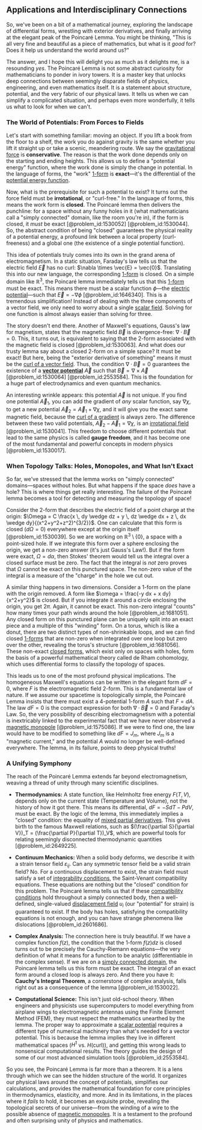 ## Applications and Interdisciplinary Connections

So, we've been on a bit of a mathematical journey, exploring the landscape of differential forms, wrestling with exterior derivatives, and finally arriving at the elegant peak of the Poincaré Lemma. You might be thinking, "This is all very fine and beautiful as a piece of mathematics, but what is it *good* for? Does it help us understand the world around us?"

The answer, and I hope this will delight you as much as it delights me, is a resounding *yes*. The Poincaré Lemma is not some abstract curiosity for mathematicians to ponder in ivory towers. It is a master key that unlocks deep connections between seemingly disparate fields of physics, engineering, and even mathematics itself. It is a statement about structure, potential, and the very fabric of our physical laws. It tells us when we can simplify a complicated situation, and perhaps even more wonderfully, it tells us what to look for when we can't.

### The World of Potentials: From Forces to Fields

Let's start with something familiar: moving an object. If you lift a book from the floor to a shelf, the work you do against gravity is the same whether you lift it straight up or take a scenic, meandering route. We say the [gravitational force](@article_id:174982) is **conservative**. The reason is that the work done depends only on the starting and ending heights. This allows us to define a "potential energy" function, where the work done is simply the change in potential. In the language of forms, the "work" [1-form](@article_id:275357) is **exact**—it's the differential of the [potential energy function](@article_id:165737).

Now, what is the prerequisite for such a potential to exist? It turns out the force field must be **irrotational**, or "curl-free." In the language of forms, this means the work form is **closed**. The Poincaré lemma then delivers the punchline: for a space without any funny holes in it (what mathematicians call a "simply connected" domain, like the room you're in), if the form is closed, it *must* be exact [@problem_id:1530052] [@problem_id:1530044]. So, the abstract condition of being "closed" guarantees the physical reality of a potential energy, a profound link between a local property (curl-freeness) and a global one (the existence of a single potential function).

This idea of potentials truly comes into its own in the grand arena of electromagnetism. In a static situation, Faraday's law tells us that the electric field $\vec{E}$ has no curl: $\nabla \times \vec{E} = \vec{0}$. Translating this into our new language, the corresponding [1-form](@article_id:275357) is closed. On a simple domain like $\mathbb{R}^3$, the Poincaré lemma immediately tells us that this [1-form](@article_id:275357) must be exact. This means there must be a scalar function $\phi$—the [electric potential](@article_id:267060)—such that $\vec{E} = -\nabla \phi$ [@problem_id:1646340]. This is a tremendous simplification! Instead of dealing with the three components of a vector field, we only need to worry about a single [scalar field](@article_id:153816). Solving for one function is almost always easier than solving for three.

The story doesn't end there. Another of Maxwell's equations, Gauss's law for magnetism, states that the magnetic field $\vec{B}$ is divergence-free: $\nabla \cdot \vec{B} = 0$. This, it turns out, is equivalent to saying that the 2-form associated with the magnetic field is closed [@problem_id:1530063]. And what does our trusty lemma say about a closed 2-form on a simple space? It must be exact! But here, being the "exterior derivative of something" means it must be the [curl of a vector field](@article_id:145661). Thus, the condition $\nabla \cdot \vec{B} = 0$ guarantees the existence of a **[vector potential](@article_id:153148)** $\vec{A}$ such that $\vec{B} = \nabla \times \vec{A}$ [@problem_id:1530064] [@problem_id:2553584]. This is the foundation for a huge part of electrodynamics and even quantum mechanics.

An interesting wrinkle appears: this potential $\vec{A}$ is not unique. If you find one potential $\vec{A}_1$, you can add the gradient of *any* scalar function, say $\nabla\chi$, to get a new potential $\vec{A}_2 = \vec{A}_1 + \nabla\chi$, and it will give you the exact same magnetic field, because the [curl of a gradient](@article_id:273674) is always zero. The difference between these two valid potentials, $\vec{A}_2 - \vec{A}_1 = \nabla\chi$, is an [irrotational field](@article_id:180419) [@problem_id:1530041]. This freedom to choose different potentials that lead to the same physics is called **gauge freedom**, and it has become one of the most fundamental and powerful concepts in modern physics [@problem_id:1530017].

### When Topology Talks: Holes, Monopoles, and What Isn't Exact

So far, we've stressed that the lemma works on "simply connected" domains—spaces without holes. But what happens if the space *does* have a hole? This is where things get really interesting. The failure of the Poincaré lemma becomes a tool for detecting and measuring the topology of space!

Consider the 2-form that describes the electric field of a point charge at the origin: $\Omega = C \frac{x \, dy \wedge dz + y \, dz \wedge dx + z \, dx \wedge dy}{(x^2+y^2+z^2)^{3/2}}$. One can calculate that this form is closed ($d\Omega=0$) everywhere except at the origin itself [@problem_id:1530039]. So we are working on $\mathbb{R}^3 \setminus \{0\}$, a space with a point-sized hole. If we integrate this form over a sphere enclosing the origin, we get a non-zero answer (it's just Gauss's Law!). But if the form were exact, $\Omega = d\alpha$, then Stokes' theorem would tell us the integral over a closed surface must be zero. The fact that the integral is *not* zero proves that $\Omega$ cannot be exact on this punctured space. The non-zero value of the integral is a measure of the "charge" in the hole we cut out.

A similar thing happens in two dimensions. Consider a 1-form on the plane with the origin removed. A form like $\omega = \frac{-y dx + x dy}{x^2+y^2}$ is closed. But if you integrate it around a circle enclosing the origin, you get $2\pi$. Again, it cannot be exact. This non-zero integral "counts" how many times your path winds around the hole [@problem_id:1681051]. Any closed form on this punctured plane can be uniquely split into an exact piece and a multiple of this "winding" form. On a torus, which is like a donut, there are two distinct types of non-shrinkable loops, and we can find closed [1-forms](@article_id:157490) that are non-zero when integrated over one loop but zero over the other, revealing the torus's structure [@problem_id:1681056]. These non-exact [closed forms](@article_id:272466), which exist only on spaces with holes, form the basis of a powerful mathematical theory called de Rham cohomology, which uses differential forms to classify the topology of spaces.

This leads us to one of the most profound physical implications. The homogeneous Maxwell's equations can be written in the elegant form $dF=0$, where $F$ is the electromagnetic field 2-form. This is a fundamental law of nature. If we assume our spacetime is topologically simple, the Poincaré Lemma insists that there must exist a 4-potential 1-form $A$ such that $F=dA$. The law $dF=0$ is the compact expression for both $\nabla \cdot \vec{B}=0$ and Faraday's Law. So, the very possibility of describing electromagnetism with a potential is inextricably linked to the experimental fact that we have never observed a [magnetic monopole](@article_id:148635) [@problem_id:1575086]. If we were to find one, the law would have to be modified to something like $dF = J_m$, where $J_m$ is a "magnetic current," and the potential $A$ would no longer be well-defined everywhere. The lemma, in its failure, points to deep physical truths!

### A Unifying Symphony

The reach of the Poincaré Lemma extends far beyond electromagnetism, weaving a thread of unity through many scientific disciplines.

*   **Thermodynamics:** A state function, like Helmholtz free energy $F(T,V)$, depends only on the current state (Temperature and Volume), not the history of how it got there. This means its differential, $dF = -S dT - P dV$, must be exact. By the logic of the lemma, this immediately implies a "closed" condition: the equality of [mixed partial derivatives](@article_id:138840). This gives birth to the famous Maxwell relations, such as $(\frac{\partial S}{\partial V})_T = (\frac{\partial P}{\partial T})_V$, which are powerful tools for relating seemingly disconnected thermodynamic quantities [@problem_id:2649225].

*   **Continuum Mechanics:** When a solid body deforms, we describe it with a strain tensor field $\varepsilon_{ij}$. Can any symmetric tensor field be a valid strain field? No. For a continuous displacement to exist, the strain field must satisfy a set of [integrability conditions](@article_id:158008), the Saint-Venant compatibility equations. These equations are nothing but the "closed" condition for this problem. The Poincaré lemma tells us that if these [compatibility conditions](@article_id:200609) hold throughout a simply connected body, then a well-defined, single-valued [displacement field](@article_id:140982) $u_i$ (our "potential" for strain) is guaranteed to exist. If the body has holes, satisfying the compatibility equations is not enough, and you can have strange phenomena like dislocations [@problem_id:2601686].

*   **Complex Analysis:** The connection here is truly beautiful. If we have a complex function $f(z)$, the condition that the 1-form $f(z)dz$ is closed turns out to be precisely the Cauchy-Riemann equations—the very definition of what it means for a function to be analytic (differentiable in the complex sense). If we are on a [simply connected domain](@article_id:196929), the Poincaré lemma tells us this form must be exact. The integral of an exact form around a closed loop is always zero. And there you have it: **Cauchy's Integral Theorem**, a cornerstone of complex analysis, falls right out as a consequence of the lemma [@problem_id:1530022].

*   **Computational Science:** This isn't just old-school theory. When engineers and physicists use supercomputers to model everything from airplane wings to electromagnetic antennas using the Finite Element Method (FEM), they must respect the mathematics unearthed by the lemma. The proper way to approximate a [scalar potential](@article_id:275683) requires a different type of numerical machinery than what's needed for a vector potential. This is because the lemma implies they live in different mathematical spaces ($H^1$ vs. $H(\text{curl})$), and getting this wrong leads to nonsensical computational results. The theory guides the design of some of our most advanced simulation tools [@problem_id:2553584].

So you see, the Poincaré Lemma is far more than a theorem. It is a lens through which we can see the hidden structure of the world. It organizes our physical laws around the concept of potentials, simplifies our calculations, and provides the mathematical foundation for core principles in thermodynamics, elasticity, and more. And in its limitations, in the places where it *fails* to hold, it becomes an exquisite probe, revealing the topological secrets of our universe—from the winding of a wire to the possible absence of [magnetic monopoles](@article_id:142323). It is a testament to the profound and often surprising unity of physics and mathematics.